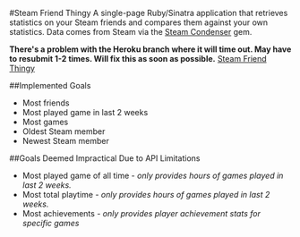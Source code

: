 #Steam Friend Thingy
A single-page Ruby/Sinatra application that retrieves statistics on your Steam friends and compares them against your own statistics. Data comes from Steam via the [Steam Condenser](https://github.com/koraktor/steam-condenser-ruby) gem. 

**There's a problem with the Heroku branch where it will time out. May have to resubmit 1-2 times. Will fix this as soon as possible.**
[Steam Friend Thingy](https://steam-friend-thingy.herokuapp.com/)


##Implemented Goals
* Most friends
* Most played game in last 2 weeks
* Most games
* Oldest Steam member
* Newest Steam member

##Goals Deemed Impractical Due to API Limitations
* Most played game of all time - *only provides hours of games played in last 2 weeks.*
* Most total playtime - *only provides hours of games played in last 2 weeks.*
* Most achievements - *only provides player achievement stats for specific games*
